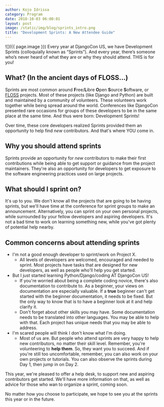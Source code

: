 ```yaml
---
author: Kojo Idrissa
category: Program
date: 2018-10-03 06:00:01
layout: post
image: /static/img/blog/sprints_intro.png
title: "Development Sprints: A New Attendee Guide"
---
```


![]({{ page.image }})
Every year at DjangoCon US, we have Development Sprints (colloquially known as “Sprints”). And every year, there’s someone who’s never heard of what they are or why they should attend. THIS is for you!

## What? (In the ancient days of FLOSS...)
Sprints are most common around **F**ree/**L**ibre **O**pen **S**ource **S**oftware, or [FLOSS](https://en.m.wikipedia.org/wiki/Alternative_terms_for_free_software) projects. Most of these projects (like Django and Python) are built and maintained by a community of volunteers. These volunteers work together while being spread around the world. Conferences like DjangoCon presented rare occasions for groups of these developers to be in the same place at the same time. And thus were born: Development Sprints!

Over time, these core developers realized Sprints provided them an opportunity to help find *new* contributors. And that's where YOU come in.

## Why you should attend sprints
Sprints provide an opportunity for *new* contributors to make their first contributions while being able to get support or guidance from the project maintainers. They're also an opportunity for developers to get exposure to the software engineering practices used on large projects.

## What should I sprint on?
It's up to you. We don't know all the projects that are going to be having sprints, but we'll have time at the conference for sprint groups to make an announcement. Alternatively, you can sprint on your own personal projects, while surrounded by your fellow developers and aspiring developers. It's not a bad time to work on learning something new, while you've got plenty of potential help nearby.


## Common concerns about attending sprints
-  I'm not a good enough developer to sprint/work on Project X.
    +  All levels of developers are welcomed, encouraged and needed to sprint. Most projects have tasks that are designed for new developers, as well as people who'll help you get started.
-  But I just started learning Python/Django/coding AT DjangoCon US!
    +  If you're worried about being a complete coding novice, there's also documentation to contribute to. As a beginner, your views on documentation are especially valuable. If a **true** beginner can't get started with the beginner documentation, it needs to be fixed. But the only way to know that is to have a beginner look at it and help clarify it.
    +  Don't forget about other skills you may have. Some documentation needs to be translated into other languages. You may be able to help with that. Each project has unique needs that you may be able to address.
-  I'm scared people will think I don't know what I'm doing.
    +  Most of us are. But people who attend sprints are very happy to help new contributors, no matter their skill level. Remember, you're volunteering to **help them**. So, they want you to succeed. And if you're still too uncomfortable, remember, you can also work on your own projects or tutorials. You can also observe the sprints during Day 1, then jump in on Day 2.

This year, we're pleased to offer a help desk, to support new and aspiring contributors get started. We'll have more information on that, as well as advice for those who wan to organize a sprint, coming soon.

No matter how you choose to participate, we hope to see you at the sprints this year or in the future.
